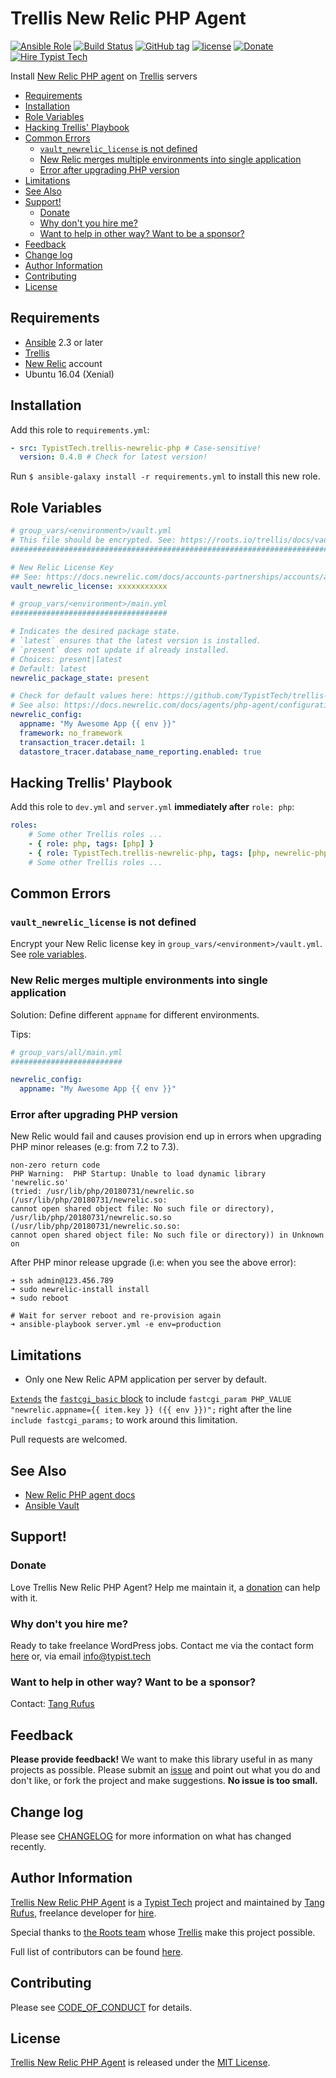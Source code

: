 # Trellis New Relic PHP Agent

[![Ansible Role](https://img.shields.io/ansible/role/20311.svg)](https://galaxy.ansible.com/TypistTech/trellis-newrelic-php/)
[![Build Status](https://travis-ci.org/TypistTech/trellis-newrelic-php.svg?branch=master)](https://travis-ci.org/TypistTech/trellis-newrelic-php)
[![GitHub tag](https://img.shields.io/github/tag/TypistTech/trellis-newrelic-php.svg)](https://github.com/TypistTech/trellis-newrelic-php/tags)
[![license](https://img.shields.io/github/license/TypistTech/trellis-newrelic-php.svg)](https://github.com/TypistTech/trellis-newrelic-php/blob/master/LICENSE)
[![Donate](https://img.shields.io/badge/Help-Donate-blue.svg)](https://typist.tech/donation/)
[![Hire Typist Tech](https://img.shields.io/badge/Hire-Typist%20Tech-ff69b4.svg)](https://typist.tech/contact/)

Install [New Relic PHP agent](https://docs.newrelic.com/docs/agents/php-agent) on [Trellis](https://github.com/roots/trellis) servers

<!-- START doctoc generated TOC please keep comment here to allow auto update -->
<!-- DON'T EDIT THIS SECTION, INSTEAD RE-RUN doctoc TO UPDATE -->


- [Requirements](#requirements)
- [Installation](#installation)
- [Role Variables](#role-variables)
- [Hacking Trellis' Playbook](#hacking-trellis-playbook)
- [Common Errors](#common-errors)
  - [`vault_newrelic_license` is not defined](#vault_newrelic_license-is-not-defined)
  - [New Relic merges multiple environments into single application](#new-relic-merges-multiple-environments-into-single-application)
  - [Error after upgrading PHP version](#error-after-upgrading-php-version)
- [Limitations](#limitations)
- [See Also](#see-also)
- [Support!](#support)
  - [Donate](#donate)
  - [Why don't you hire me?](#why-dont-you-hire-me)
  - [Want to help in other way? Want to be a sponsor?](#want-to-help-in-other-way-want-to-be-a-sponsor)
- [Feedback](#feedback)
- [Change log](#change-log)
- [Author Information](#author-information)
- [Contributing](#contributing)
- [License](#license)

<!-- END doctoc generated TOC please keep comment here to allow auto update -->

## Requirements

* [Ansible](http://docs.ansible.com/ansible/latest/intro_installation.html) 2.3 or later
* [Trellis](https://github.com/roots/trellis)
* [New Relic](https://newrelic.com/) account
* Ubuntu 16.04 (Xenial)

## Installation

Add this role to `requirements.yml`:

```yaml
- src: TypistTech.trellis-newrelic-php # Case-sensitive!
  version: 0.4.0 # Check for latest version!
```

Run `$ ansible-galaxy install -r requirements.yml` to install this new role.

## Role Variables

```yaml
# group_vars/<environment>/vault.yml
# This file should be encrypted. See: https://roots.io/trellis/docs/vault/
##########################################################################

# New Relic License Key
## See: https://docs.newrelic.com/docs/accounts-partnerships/accounts/account-setup/license-key
vault_newrelic_license: xxxxxxxxxxx

# group_vars/<environment>/main.yml
###################################

# Indicates the desired package state.
# `latest` ensures that the latest version is installed.
# `present` does not update if already installed.
# Choices: present|latest
# Default: latest
newrelic_package_state: present

# Check for default values here: https://github.com/TypistTech/trellis-newrelic-php/blob/master/defaults/main.yml
# See also: https://docs.newrelic.com/docs/agents/php-agent/configuration/php-agent-configuration
newrelic_config:
  appname: "My Awesome App {{ env }}"
  framework: no_framework
  transaction_tracer.detail: 1
  datastore_tracer.database_name_reporting.enabled: true
```

## Hacking Trellis' Playbook

Add this role to `dev.yml` and `server.yml` **immediately after** `role: php`:

```yaml
roles:
    # Some other Trellis roles ...
    - { role: php, tags: [php] }
    - { role: TypistTech.trellis-newrelic-php, tags: [php, newrelic-php] }
    # Some other Trellis roles ...
```

## Common Errors

### `vault_newrelic_license` is not defined

Encrypt your New Relic license key in `group_vars/<environment>/vault.yml`. See [role variables](#role-variables).

### New Relic merges multiple environments into single application

Solution: Define different `appname` for different environments.

Tips:
```yaml
# group_vars/all/main.yml
#########################

newrelic_config:
  appname: "My Awesome App {{ env }}"
```

### Error after upgrading PHP version

New Relic would fail and causes provision end up in errors when upgrading PHP minor releases (e.g: from 7.2 to 7.3).
```
non-zero return code
PHP Warning:  PHP Startup: Unable to load dynamic library 'newrelic.so'
(tried: /usr/lib/php/20180731/newrelic.so (/usr/lib/php/20180731/newrelic.so:
cannot open shared object file: No such file or directory),
/usr/lib/php/20180731/newrelic.so.so (/usr/lib/php/20180731/newrelic.so.so:
cannot open shared object file: No such file or directory)) in Unknown on
```

After PHP minor release upgrade (i.e: when you see the above error):
```
➜ ssh admin@123.456.789
➜ sudo newrelic-install install
➜ sudo reboot

# Wait for server reboot and re-provision again
➜ ansible-playbook server.yml -e env=production
```

## Limitations

* Only one New Relic APM application per server by default.

[`Extends`](https://jinja.palletsprojects.com/en/2.10.x/templates/#template-inheritance) the [`fastcgi_basic` block](https://github.com/roots/trellis/blob/73cbfb9ff840b7b55b60c77ee7d655c54211dbc1/roles/wordpress-setup/templates/wordpress-site.conf.j2#L236-L241) to include `fastcgi_param PHP_VALUE "newrelic.appname={{ item.key }} ({{ env }})";` right after the line `include fastcgi_params;` to work around this limitation.

Pull requests are welcomed.

## See Also

* [New Relic PHP agent docs](https://docs.newrelic.com/docs/agents/php-agent)
* [Ansible Vault](https://roots.io/trellis/docs/vault/)

## Support!

### Donate

Love Trellis New Relic PHP Agent? Help me maintain it, a [donation](https://typist.tech/donation/) can help with it.

### Why don't you hire me?

Ready to take freelance WordPress jobs. Contact me via the contact form [here](https://typist.tech/contact/) or, via email [info@typist.tech](mailto:info@typist.tech)

### Want to help in other way? Want to be a sponsor?

Contact: [Tang Rufus](mailto:tangrufus@gmail.com)

## Feedback

**Please provide feedback!** We want to make this library useful in as many projects as possible.
Please submit an [issue](https://github.com/TypistTech/trellis-newrelic-php/issues/new) and point out what you do and don't like, or fork the project and make suggestions.
**No issue is too small.**

## Change log

Please see [CHANGELOG](./CHANGELOG.md) for more information on what has changed recently.

## Author Information

[Trellis New Relic PHP Agent](https://github.com/TypistTech/trellis-newrelic-php) is a [Typist Tech](https://typist.tech) project and maintained by [Tang Rufus](https://twitter.com/Tangrufus), freelance developer for [hire](https://typist.tech/contact/).

Special thanks to [the Roots team](https://roots.io/about/) whose [Trellis](https://github.com/roots/trellis) make this project possible.

Full list of contributors can be found [here](https://github.com/TypistTech/trellis-newrelic-php/graphs/contributors).

## Contributing

Please see [CODE_OF_CONDUCT](./CODE_OF_CONDUCT.md) for details.

## License

[Trellis New Relic PHP Agent](https://github.com/TypistTech/trellis-newrelic-php) is released under the [MIT License](https://opensource.org/licenses/MIT).
